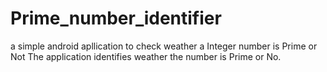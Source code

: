 # Prime_number_identifier
a simple android apllication to check weather a Integer number is Prime or Not
The application identifies weather the number is Prime or No.
